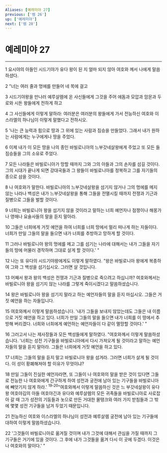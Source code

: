 ```yaml
---
Aliases: [예레미야 27]
previous: ['렘 26']
up: ['예레미야']
next: ['렘 28']
---
```

# 예레미야 27

***


1 요시야의 아들인 시드기야가 유다 왕이 된 지 얼마 되지 않아 여호와 께서 나에게 말씀하셨다. 

2 "너는 여러 줄과 멍에를 만들어 네 목에 걸고 

3 시드기야왕을 만나러 예루살렘에 온 사신들에게 그것을 주어 에돔과 모압과 암몬과 두로와 시돈 왕들에게 전하게 하고 

4 그 사신들에게 이렇게 말하라: 여러분은 여러분의 왕들에게 가서 전능하신 여호와 이스라엘의 하나님이 이렇게 말했다고 전하시오. 

5 '나는 큰 능력과 힘으로 땅과 그 위에 있는 사람과 짐승을 만들었다. 그래서 내가 원하는 사람에게는 누구에게나 땅을 주었다. 

6 이제 내가 이 모든 땅을 나의 종인 바빌로니아의 느부갓네살왕에게 주었고 또 모든 들짐승들을 그의 소유로 주었다. 

7 모든 나라들은 바빌로니아가 망할 때까지 그와 그의 아들과 그의 손자를 섬길 것이다. 그의 시대가 끝나게 되면 강대국들과 그 왕들이 바빌로니아를 정복하고 그를 자기들의 종으로 삼을 것이다. 

8 나 여호와가 말한다. 바빌로니아의 느부갓네살왕을 섬기지 않거나 그의 멍에를 메지 않는 나라나 백성은 내가 느부갓네살왕을 통해 그들을 전멸시킬 때까지 전쟁과 기근과 질병으로 그들을 벌할 것이다. 

9 너희는 바빌로니아 왕을 섬기지 않을 것이라고 말하는 너희 예언자나 점쟁이나 해몽가나 영매나 요술사들의 말을 듣지 말아라. 

10 그들은 너희에게 거짓 예언을 하여 너희를 너희 땅에서 멀리 떠나게 하는 자들이다. 너희가 만일 그들의 말을 들으면 내가 너희를 추방하고 망하게 할 것이다. 

11 그러나 바빌로니아 왕의 멍에를 메고 그를 섬기는 나라에 대해서는 내가 그들을 자기들의 땅에 머물러 경작하며 그대로 살게 할 것이다.' " 

12 나는 또 유다의 시드기야왕에게도 이렇게 말하였다. "왕은 바빌로니아 왕에게 복종하여 그와 그 백성을 섬기십시오. 그러면 살 것입니다. 

13 어째서 왕과 왕의 백성은 전쟁과 기근과 질병으로 죽으려고 하십니까? 여호와께서는 바빌로니아 왕을 섬기지 않는 나라를 그렇게 죽이시겠다고 말씀하셨습니다. 

14 왕은 바빌로니아 왕을 섬기지 말라고 하는 예언자들의 말을 듣지 마십시오. 그들은 거짓 예언을 하는 자들입니다. 

15 여호와께서 이렇게 말씀하셨습니다. '내가 그들을 보내지 않았는데도 그들은 내 이름으로 거짓 예언을 하고 있다. 너희가 만일 그들의 말을 들으면 내가 너희를 이 땅에서 추방해 버리겠다. 너희와 너희에게 예언하는 예언자들이 다 같이 멸망할 것이다.' " 

16 그러고서 나는 제사장들과 모든 백성들에게 말하였다. "여호와께서 이렇게 말씀하셨습니다. '너희는 성전 기구들을 바빌로니아에서 다시 가져오게 될 것이라고 말하는 예언자들의 말을 듣지 말아라. 그들은 너희에게 거짓 예언을 하고 있다. 

17 너희는 그들의 말을 듣지 말고 바빌로니아 왕을 섬겨라. 그러면 너희가 살게 될 것이다. 이 성이 황폐해져야 할 이유가 무엇이냐? 

18 만일 그들이 진실한 예언자라면, 또 그들이 나 여호와의 말을 받은 것이 있다면 그들로 전능한 나 여호와에게 간구하게 하여 성전과 궁전에 남아 있는 기구들을 바빌로니아에 빼앗기지 않게 하라.' <sup class="versenum">19-20</sup>"여호와께서 이렇게 말씀하신 것은 느 부갓네살왕이 유다 왕 여호야김의 아들 여호야긴과 유다와 예루살렘의 모든 귀족들을 바빌로니아로 사로잡아 갈 때 그가 성전의 기둥들과 놋으로 만든 거대한 물탱크와 여러 가지 받침들과 그 밖에 몇몇 성전 기구들을 남겨 두었기 때문입니다. 

21 전능하신 여호와 이스라엘의 하나님이 성전과 예루살렘 궁전에 남아 있는 기구들에 대하여 이렇게 말씀하셨습니다. 

22 '그것들이 바빌로니아로 옮겨질 것이며 내가 그것에 대해서 관심을 가질 때까지 그 기구들은 거기에 있을 것이다. 그 후에 내가 그것들을 옮겨 다시 이 곳에 두겠다. 이것은 나 여호와의 말이다.' "

